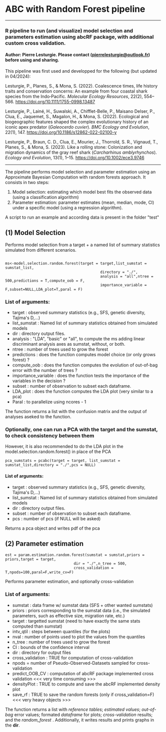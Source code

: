 # ABC with Random Forest pipeline 
--- 

### R pipeline to run (and visualize) model selection and parameters estimation using abcRF package, with additional custom cross validation. 
####  Author: Pierre Lesturgie. Please contact (pierrelesturgie@outlook.fr) before using and sharing. 

This pipeline was first used and developped for the following (but updated in 04/2024): 

Lesturgie, P., Planes, S., & Mona, S. (2022). Coalescence times, life history traits and conservation concerns: An example from four coastal shark species from the Indo‐Pacific. *Molecular Ecology Resources*, 22(2), 554–566. https://doi.org/10.1111/1755-0998.13487

Lesturgie, P., Lainé, H., Suwalski, A., Chifflet-Belle, P., Maisano Delser, P., Clua, E., Jaquemet, S., Magalon, H., & Mona, S. (2022). Ecological and biogeographic features shaped the complex evolutionary history of an iconic apex predator (*Galeocerdo cuvier*). *BMC Ecology and Evolution*, 22(1), 147. https://doi.org/10.1186/s12862-022-02100-y

Lesturgie, P., Braun, C. D., Clua, E., Mourier, J., Thorrold, S. R., Vignaud, T., Planes, S., & Mona, S. (2023). Like a rolling stone: Colonization and migration dynamics of the gray reef shark (*Carcharhinus amblyrhynchos*). *Ecology and Evolution*, 13(1), 1–15. https://doi.org/10.1002/ece3.9746

---

The pipeline performs model selection and parameter estimation using an Approximate Bayesian Computation with random forests approach. 
It consists in two steps: 

1. Model selection: estimating which model best fits the observed data (using a classification algorithm)
2. Parameter estimation: parameter estimates (mean, median, mode, CI) under a specific model (using a regression algorithm). 

A script to run an example and according data is present in the folder "test"

## (1) Model Selection

Performs  model selection from a target + a named list of summary statistics simulated from different scenarios. 

```

ms<-model.selection.random.forest(target = target,list_sumstat = sumstat_list,
                                           directory = "./",
                                           analysis = "all",ntree = 500,predictions = T,compute_oob = F,
                                           importance_variable = F,subset=NULL,LDA_plot=T,paral = F)
```

### List of arguments: 
- target : observed summary statistics (e.g., SFS, genetic diversity, Tajima's D,...)
- list_sumstat : Named list of summary statistics obtained from simulated models 
- dir : directory output files.
- analysis : "LDA", "basic" or "all", to compute the ms adding linear discriminant analysis axes as sumstat, without, or both. 
- ntree : number of trees used to grow the forest
- predictions : does the function computes model choice (or only grows forest) ?
- compute_oob : does the function computes the evolution of out-of-bag error with the number of trees ?
- importance_variable : does the function tests the importance of the variables in the decision ?
- subset : number of observation to subset each dataframe.
- LDA_plot : does the function computes the LDA plot (very similar to a pca)
- Paral : to parallelize using ncores - 1 

The function returns a list with the confusion matrix and the output of analyses aseked to the function. 

### Optionally, one can run a PCA with the target and the sumstat, to check consistency between them 
However, it is also recommended to do the LDA plot in the model.selection.random.forest() in place of the PCA 

```
pca_sumstats = pcabc(target = target, list_sumstat = sumstat_list,directory = "./",pcs = NULL)
```

#### List of arguments: 
- target : observed summary statistics (e.g., SFS, genetic diversity, Tajima's D,...)
- list_sumstat : Named list of summary statistics obtained from simulated models 
- dir : directory output files.
- subset : number of observation to subset each dataframe.
- pcs : number of pcs (if NULL will be asked) 

Returns a pca object and writes pdf of the pca

## (2) Parameter estimation 

```
est = param.estimation.random.forest(sumstat = sumstat,priors = priors,target = target, 
                               dir = "./",n_tree = 500,
                               cross_validation = T,npods=100,paral=F,write_cv=F)
```

Performs parameter estimation, and optionally cross-validation

### List of arguments: 
- sumstat : data frame w/ sumstat data (SFS + other wanted sumstats)
- priors : priors corresponding to the sumstat data (i.e., the simulated parameters, such as effective size, migration rate, etc.)
- target : targetted sumstat (need to have exactly the same stats computed than sumstat)
- intv_qtil : steps between quantiles (for the plots)
- nval : number of points used to plot the values from the quantiles
- n_tree : number of trees used to grow the forest
- CI : bounds of the confidence interval
- dir : directory for output files
- cross_validation : TRUE for computation of cross-validation
- npods = number of Pseudo-Observed-Datasets sampled for cross-validation
- predict_OOB_CV : computation of abcRF package implemented cross validation <<< very time consuming >>>
- densityPlot : TRUE to compute and save the abcRF implemented density plot
- save_rf : TRUE to save the random forests (only if cross_validation=F) <<< very heavy objects >>>

The function returns a list with *reference tables*; *estimated values*; *out-of-bag* error values; formated *dataframe* for plots; *cross-validation* results; and the *random_forest* . Additionally, it writes results and prints graphs in the **dir**.



